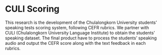 # CULI Scoring

This research is the development of the Chulalongkorn University students’ speaking tests scoring system, following CEFR rubrics. We partner with CULI (Chulalongkorn University Language Institute) to obtain the students’ speaking dataset. The final product have to process the students’ speaking audio and output the CEFR score along with the text feedback in each rubrics.
